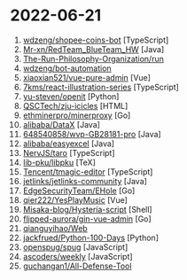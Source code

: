# 2022-06-21

1. [wdzeng/shopee-coins-bot](https://github.com/wdzeng/shopee-coins-bot "💰💰 蝦皮簽到機器人 💰💰") [TypeScript]
2. [Mr-xn/RedTeam_BlueTeam_HW](https://github.com/Mr-xn/RedTeam_BlueTeam_HW "红蓝对抗以及护网相关工具和资料，内存shellcode（cs+msf）和内存马查杀工具") [Java]
3. [The-Run-Philosophy-Organization/run](https://github.com/The-Run-Philosophy-Organization/run "润学全球官方指定GITHUB，整理润学宗旨、纲领、理论和各类润之实例；解决为什么润，润去哪里，怎么润三大问题； 并成为新中国人的核心宗教，核心信念。") 
4. [wdzeng/bot-automation](https://github.com/wdzeng/bot-automation "💰 簽到機器人 on GitHub Action! 💰") 
5. [xiaoxian521/vue-pure-admin](https://github.com/xiaoxian521/vue-pure-admin "🔥 ✨✨ ✨ Vue3.0+TypeScript+Vite2.0+Element-Plus编写的一套后台管理系统（兼容移动端）") [Vue]
6. [7kms/react-illustration-series](https://github.com/7kms/react-illustration-series "图解react源码, 用大量配图的方式, 致力于将react原理表述清楚.") [TypeScript]
7. [yu-steven/openit](https://github.com/yu-steven/openit "致力于打造免费无感的翻墙环境") [Python]
8. [QSCTech/zju-icicles](https://github.com/QSCTech/zju-icicles "浙江大学课程攻略共享计划") [HTML]
9. [ethminerpro/minerproxy](https://github.com/ethminerpro/minerproxy "原创程序, 性能强大, 功能齐全, 体验拉满；支持专业机, 开发费恒定！无论你抽3%还是30%，甚至80%，都是0.3%开发费！已内置官方地址可供选择，避免被私人地址二次暗抽；无视CC攻击，不怕扫描攻击，内置加密证书，抽水设置范围支持0.1%-80%；无需繁琐设置，支持专业机！支持自定义证书，欢迎实测！矿场运维必备") [Go]
10. [alibaba/DataX](https://github.com/alibaba/DataX "DataX是阿里云DataWorks数据集成的开源版本。") [Java]
11. [648540858/wvp-GB28181-pro](https://github.com/648540858/wvp-GB28181-pro "WEB VIDEO PLATFORM是一个基于GB28181-2016标准实现的网络视频平台，支持NAT穿透，支持海康、大华、宇视等品牌的IPC、NVR、DVR接入。支持国标级联，支持rtsp/rtmp等视频流转发到国标平台，支持rtsp/rtmp等推流转发到国标平台。") [Java]
12. [alibaba/easyexcel](https://github.com/alibaba/easyexcel "快速、简洁、解决大文件内存溢出的java处理Excel工具") [Java]
13. [NervJS/taro](https://github.com/NervJS/taro "开放式跨端跨框架解决方案，支持使用 React/Vue/Nerv 等框架来开发微信/京东/百度/支付宝/字节跳动/ QQ 小程序/H5/React Native 等应用。 https://taro.zone/") [TypeScript]
14. [lib-pku/libpku](https://github.com/lib-pku/libpku "贵校课程资料民间整理") [TeX]
15. [Tencent/tmagic-editor](https://github.com/Tencent/tmagic-editor "") [TypeScript]
16. [jetlinks/jetlinks-community](https://github.com/jetlinks/jetlinks-community "JetLinks 基于Java8,Spring Boot 2.x ,WebFlux,Netty,Vert.x,Reactor等开发, 是一个全响应式的企业级物联网平台。支持统一物模型管理,多种设备,多种厂家,统一管理。统一设备连接管理,多协议适配(TCP,MQTT,UDP,CoAP,HTTP等),屏蔽网络编程复杂性,灵活接入不同厂家不同协议等设备。实时数据处理,设备告警,消息通知,数据转发。地理位置,数据可视化等。能帮助你快速建立物联网相关业务系统。") [Java]
17. [EdgeSecurityTeam/EHole](https://github.com/EdgeSecurityTeam/EHole "EHole(棱洞)3.0 重构版-红队重点攻击系统指纹探测工具") [Go]
18. [qier222/YesPlayMusic](https://github.com/qier222/YesPlayMusic "高颜值的第三方网易云播放器，支持 Windows / macOS / Linux") [Vue]
19. [Misaka-blog/Hysteria-script](https://github.com/Misaka-blog/Hysteria-script "Hysteria 一键脚本，支持IPv4、IPv6 VPS，支持生成客户端json配置文件、SagerNet / ShadowRocket配置分享链接") [Shell]
20. [flipped-aurora/gin-vue-admin](https://github.com/flipped-aurora/gin-vue-admin "基于vite+vue3+gin搭建的开发基础平台（已完成setup语法糖版本），集成jwt鉴权，权限管理，动态路由，显隐可控组件，分页封装，多点登录拦截，资源权限，上传下载，代码生成器，表单生成器等开发必备功能。") [Go]
21. [qianguyihao/Web](https://github.com/qianguyihao/Web "千古前端图文教程，超详细的前端入门到进阶学习笔记。从零开始学前端，做一名精致优雅的前端工程师。") 
22. [jackfrued/Python-100-Days](https://github.com/jackfrued/Python-100-Days "Python - 100天从新手到大师") [Python]
23. [openspug/spug](https://github.com/openspug/spug "开源运维平台：面向中小型企业设计的轻量级无Agent的自动化运维平台，整合了主机管理、主机批量执行、主机在线终端、文件在线上传下载、应用发布部署、在线任务计划、配置中心、监控、报警等一系列功能。") [JavaScript]
24. [ascoders/weekly](https://github.com/ascoders/weekly "前端精读周刊。帮你理解最前沿、实用的技术。") [JavaScript]
25. [guchangan1/All-Defense-Tool](https://github.com/guchangan1/All-Defense-Tool "本项目集成了全网优秀的攻防工具项目，包含自动化利用，子域名、敏感目录、端口等扫描，各大中间件，cms漏洞利用工具以及应急响应等资料。") 
